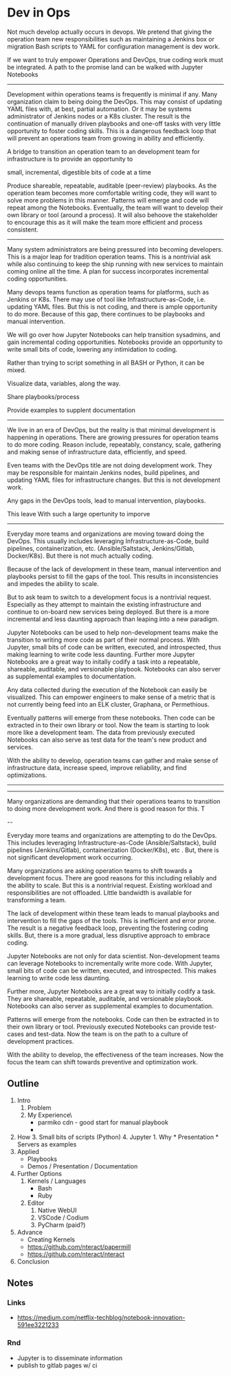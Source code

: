 # Dev in Ops

Not much develop actually occurs in devops. We pretend that giving the operation team new responsibilities such as maintaining a Jenkins box or migration Bash scripts to YAML for configuration management is dev work.

If we want to truly empower Operations and DevOps, true coding work must be integrated. A path to the promise land can be walked with Jupyter Notebooks

---
Development within operations teams is frequently is minimal if any. Many organization claim to being doing the DevOps. This may consist of updating YAML files with, at best, partial automation. Or it may be systems administrator of Jenkins nodes or a K8s cluster. The result is the continuation of manually driven playbooks and one-off tasks with very little opportunity to foster coding skills. This is a dangerous feedback loop that will prevent an operations team from growing in ability and efficiently.

A bridge to transition an operation team to an development team for infrastructure  is to provide an opportunity to 

small, incremental, digestible bits of code at a time

Produce shareable, repeatable, auditable (peer-review) playbooks. As the operation team becomes more comfortable writing code, they will want to solve more problems in this manner. Patterns will emerge and code will repeat among the Notebooks. Eventually, the team will want to develop their own library or tool (around a process). It will also behoove the stakeholder to encourage this as it will make the team more efficient and process consistent.

---

Many system administrators are being pressured into becoming developers. This is a major leap for tradition operation teams. This is a nontrivial ask while also continuing to keep the ship running with new services to maintain coming online all the time. A plan for success incorporates incremental coding opportunities.

Many devops teams function as operation teams for platforms, such as Jenkins or K8s. There may use of tool like Infrastructure-as-Code, i.e. updating YAML files. But this is not coding, and there is ample opportunity to do more. Because of this gap, there continues to be playbooks and manual intervention.

We will go over how Jupyter Notebooks can help transition sysadmins, and gain incremental coding opportunities. 
Notebooks provide an opportunity to write small bits of code, lowering any intimidation to coding.

Rather than trying to script something in all BASH or Python, it can be mixed.

Visualize data, variables, along the way.

Share playbooks/process

Provide examples to supplent documentation

---

We live in an era of DevOps, but the reality is that minimal development is happening in operations. There are growing pressures for operation teams to do more coding. Reason include, repeatably, constancy, scale, gathering and making sense of infrastructure data, efficiently, and speed.

Even teams with the DevOps title are not doing development work. They may be responsible for maintain Jenkins nodes, build pipelines, and updating YAML files for infrastructure changes. But this is not development work.

Any gaps in the DevOps tools, lead to manual intervention, playbooks.

This leave 
With such a large opertunity to imporve

---

Everyday more teams and organizations are moving toward doing the DevOps. This usually includes leveraging Infrastructure-as-Code, build pipelines, containerization, etc. (Ansible/Saltstack, Jenkins/Gitlab, Docker/K8s). But there is not much actually coding.

Because of the lack of development in these team, manual intervention and playbooks persist to fill the gaps of the tool. This results in inconsistencies and impedes the ability to scale.

But to ask team to switch to a development focus is a nontrivial request. Especially as they attempt to maintain the existing infrastructure and continue to on-board new services being deployed. But there is a more incremental and less daunting approach than leaping into a new paradigm.

Jupyter Notebooks can be used to help non-development teams make the transition to writing more code as part of their normal process. With Jupyter, small bits of code can be written, executed, and introspected, thus making learning to write code less daunting.
Further more Jupyter Notebooks are a great way to initally codify a task into a repeatable, shareable, auditable, and versionable playbook. Notebooks can also server as supplemental examples to documentation.

Any data collected during the execution of the Notebook can easily be visualized. This can empower engineers to make sense of a metric that is not currently being feed into an ELK cluster, Graphana, or Permethious.

Eventually patterns will emerge from these notebooks. Then code can be extracted in to their own library or tool. Now the team is starting to look more like a development team. The data from previously executed Notebooks can also serve as test data for the team's new product and services.

With the ability to develop, operation teams can gather and make sense of infrastructure data, increase speed, improve reliability, and find optimizations.

---
---

Many organizations are demanding that their operations teams to transition to doing more development work. And there is good reason for this. T



--

Everyday more teams and organizations are attempting to do the DevOps. This  includes leveraging Infrastructure-as-Code (Ansible/Saltstack), build pipelines (Jenkins/Gitlab), containerization (Docker/K8s), etc .  But, there is not significant development work occurring.

Many organizations are asking operation teams to shift towards a development focus. There are good reasons for this including reliably and the ability to scale. But this is a nontrivial request. Existing workload and responsibilities are not offloaded. Little bandwidth is available for transforming a team. 

The lack of development within these team leads to manual playbooks and intervention to fill the gaps of the tools. This is inefficient and error prone. The result is a negative feedback loop, preventing the fostering coding skills. But, there is a more gradual, less disruptive approach to embrace coding.

Jupyter Notebooks are not only for data scientist. Non-development teams can leverage Notebooks to incrementally write more code. With Jupyter, small bits of code can be written, executed, and introspected. This makes learning to write code less daunting.

Further more, Jupyter Notebooks are a great way to initially codify a task. They are shareable, repeatable, auditable, and versionable playbook. Notebooks can also server as supplemental examples to documentation.

Patterns will emerge from the notebooks. Code can then be extracted in to their own library or tool. Previously executed Notebooks can provide test-cases and test-data. Now the team is on the path to a culture of development practices.

With the ability to develop, the effectiveness of the team increases. Now the focus the team can shift towards preventive and optimization work.


## Outline
1. Intro
	1. Problem
	2. My Experience\
		* parmiko cdn - good start for manual playbook
		*  
2. How
	3. Small bits of scripts (Python)
	4. Jupyter
		1. Why
			* Presentation
			* Servers as examples
3. Applied
	* Playbooks
	* Demos / Presentation / Documentation
4. Further Options
	1. Kernels / Languages
		* Bash
		* Ruby
	2. Editor
		1. Native WebUI
		2. VSCode / Codium
		3. PyCharm (paid?)
5. Advance
	* Creating Kernels
	* https://github.com/nteract/papermill
	* https://github.com/nteract/nteract
6. Conclusion

## Notes

### Links
* https://medium.com/netflix-techblog/notebook-innovation-591ee3221233

### Rnd


* Jupyter is to disseminate information
* publish to gitlab pages w/ ci
<!--stackedit_data:
eyJoaXN0b3J5IjpbLTE1NTkzNDQyMzgsLTE5NzMyODM2ODYsLT
E2ODgwNDc4NiwtMTgxOTU0MjY4LC01OTc3Mjc4NTYsMTY0NTE4
NjA2LC0xNjk2NzQ4MzEwLDQzMzUxMzU4OSwtMjE0NDAxMjM2OC
wxODk3OTEwMjEwLC0xOTY5ODA3MTk1LC0zNzQ4NjE1MDgsLTcw
MzQ3ODg0OCwxNTYwMzk0MzA4LC0xMTkwMzI5ODE3LC0xMTE2Nj
UwODI4LC03NDMxOTQ1MzAsLTgyMDc5NTQ2NiwtNDk4MDAwOTY3
LDEyMzgzNzY3OTFdfQ==
-->